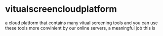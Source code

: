 # vitualscreencloudplatform
a cloud platform that contains many vitual screening tools and you can use these tools more convinient by our online servers, a meaningful job this is
